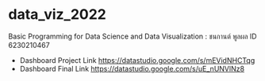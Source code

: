 # data_viz_2022
Basic Programming for Data Science and Data Visualization : ชนกานต์ พูลผล ID 6230210467

*   Dashboard Project Link  https://datastudio.google.com/s/mEVidNHCTqg
*   Dashboard Final  Link https://datastudio.google.com/s/uE_nUNVlNz8
